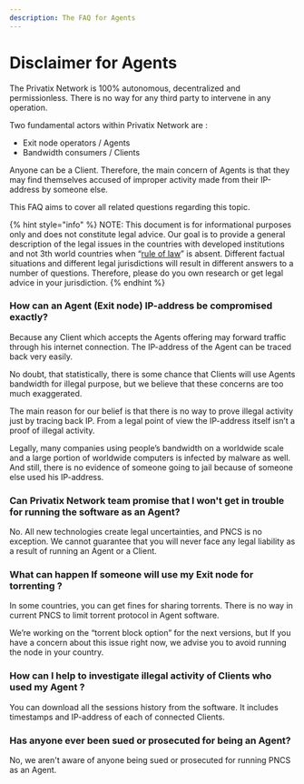 ```yaml
---
description: The FAQ for Agents
---
```


# Disclaimer for Agents

The Privatix Network is 100% autonomous, decentralized and permissionless. There is no way for any third party to intervene in any operation. 

Two fundamental actors within Privatix Network are : 

* Exit node operators / Agents 
* Bandwidth consumers / Clients 

Anyone can be a Client. Therefore, the main concern of Agents is that they may find themselves accused of improper activity made from their IP-address by someone else. 

This FAQ aims to cover all related questions regarding this topic. 

{% hint style="info" %}
NOTE: This document is for informational purposes only and does not constitute legal advice. Our goal is to provide a general description of the legal issues in the countries with developed institutions and not 3th world countries when “[rule of law](https://en.wikipedia.org/wiki/Rule_of_law)” is absent.  Different factual situations and different legal jurisdictions will result in different answers to a number of questions. Therefore, please do you own research or get legal advice in your jurisdiction.
{% endhint %}

### How can an Agent \(Exit node\) IP-address be compromised exactly? 

Because any Client which accepts the Agents offering may forward traffic through his internet connection. The IP-address of the Agent can be traced back very easily. 

No doubt, that statistically, there is some chance that Clients will use Agents bandwidth for illegal purpose, but we believe that these concerns are too much exaggerated.

The main reason for our belief is that there is no way to prove illegal activity just by tracing back IP. From a legal point of view the IP-address itself isn’t a proof of illegal activity. 

Legally, many companies using people’s bandwidth on a worldwide scale and a large portion of worldwide computers is infected by malware as well. And still, there is no evidence of someone going to jail because of someone else used his IP-address. 

### Can Privatix Network team promise that I won't get in trouble for running the software as an Agent?

No. All new technologies create legal uncertainties, and PNCS is no exception. We cannot guarantee that you will never face any legal liability as a result of running an Agent or a Client. 

### What can happen If someone will use my Exit node for torrenting ?

In some countries, you can get fines for sharing torrents. There is no way in current PNCS to limit torrent protocol in Agent software.  

We’re working on the “torrent block option” for the next versions, but If you have a concern about this issue right now, we advise you to avoid running the node in your country. 

### How can I help to investigate illegal activity of Clients who used my Agent ?

You can download all the sessions history from the software. It includes timestamps and IP-address of each of connected Clients. 

### Has anyone ever been sued or prosecuted for being an Agent?

No, we aren't aware of anyone being sued or prosecuted for running PNCS as an Agent.  
  


